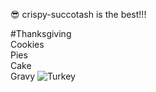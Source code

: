  :sunglasses: crispy-succotash is the best!!!  
 
#Thanksgiving  
 Cookies  
 Pies  
 Cake  
 Gravy
![Turkey](http://craftfactorypdx.com/wp-content/uploads/2013/10/thanksgiving_turkey.png)
